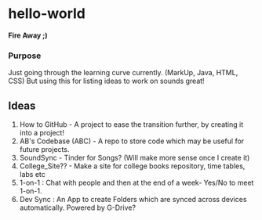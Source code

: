 # hello-world
**Fire Away ;)**

### Purpose
Just going through the learning curve currently. (MarkUp, Java, HTML, CSS)
But using this for listing ideas to work on sounds great!

## Ideas
1. How to GitHub - A project to ease the transition further, by creating it into a project!
2. AB's Codebase (ABC) - A repo to store code which may be useful for future projects.
3. SoundSync - Tinder for Songs? (Will make more sense once I create it)
4. College_Site?? - Make a site for college books repository, time tables, labs etc
5. 1-on-1 : Chat with people and then at the end of a week- Yes/No to meet 1-on-1.
6. Dev Sync : An App to create Folders which are synced across devices automatically. Powered by G-Drive?
